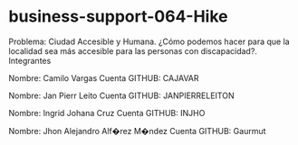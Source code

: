 # business-support-064-Hike

Problema: Ciudad Accesible y Humana. ¿Cómo podemos hacer para que la localidad sea más accesible
para las personas con discapacidad?.
Integrantes

Nombre: Camilo Vargas
Cuenta GITHUB: CAJAVAR

Nombre: Jan Pierr Leito
Cuenta GITHUB: JANPIERRELEITON

Nombre: Ingrid Johana Cruz
Cuenta GITHUB: INJHO

Nombre: Jhon Alejandro Alf�rez M�ndez
Cuenta GITHUB: Gaurmut
